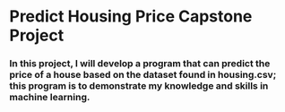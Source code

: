 # Predict Housing Price Capstone Project

### In this project, I will develop a program that can predict the price of a house based on the dataset found in housing.csv; this program is to demonstrate my knowledge and skills in machine learning.
